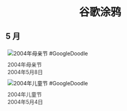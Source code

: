 
<h1 align="center"> 谷歌涂鸦 </h1>




## 5 月

<div class="image">


<img src="" alt="2004年母亲节 #GoogleDoodle" style="margin: 5px"/>
<div class="info" style="font-size: 14px; color:#333333; margin:5px"><div class="title">2004年母亲节</div><div class="date">2004年5月8日</div></div>

<img src="" alt="2004年儿童节 #GoogleDoodle" style="margin: 5px"/>
<div class="info" style="font-size: 14px; color:#333333; margin:5px"><div class="title">2004年儿童节</div><div class="date">2004年5月4日</div></div>

</div>








